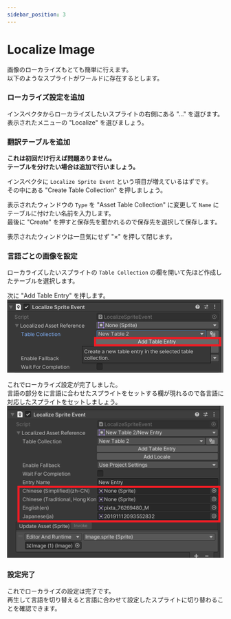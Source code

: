 ```yaml
---
sidebar_position: 3
---
```


# Localize Image

画像のローカライズもとても簡単に行えます。  
以下のようなスプライトがワールドに存在するとします。  
<!-- ![](img/localize-image-01.png) -->

### ローカライズ設定を追加

インスペクタからローカライズしたいスプライトの右側にある "…" を選びます。  
表示されたメニューの "Localize" を選びましょう。  
<!-- ![](img/localize-image-02.png) -->

### 翻訳テーブルを追加

**これは初回だけ行えば問題ありません。**  
**テーブルを分けたい場合は追加で行いましょう。**

インスペクタに `Localize Sprite Event` という項目が増えているはずです。  
その中にある "Create Table Collection" を押しましょう。  
<!-- ![](img/localize-image-03.png)   -->

表示されたウィンドウの `Type` を "Asset Table Collection" に変更して `Name` にテーブルに付けたい名前を入力します。  
最後に "Create" を押すと保存先を聞かれるので保存先を選択して保存します。  
<!-- ![](img/localize-image-04.png) -->

表示されたウィンドウは一旦気にせず "×" を押して閉じます。

### 言語ごとの画像を設定

ローカライズしたいスプライトの `Table Collection` の欄を開いて先ほど作成したテーブルを選択します。  
<!-- ![](img/localize-image-05.png) -->

次に "Add Table Entry" を押します。  
![](img/localize-image-06.png)

これでローカライズ設定が完了しました。  
言語の部分をに言語に合わせたスプライトをセットする欄が現れるので各言語に対応したスプライトをセットしましょう。  
![](img/localize-image-07.png)

### 設定完了

これでローカライズの設定は完了です。  
再生して言語を切り替えると言語に合わせて設定したスプライトに切り替わることを確認できます。  
<!-- ![](img/localize-image-08.gif) -->

